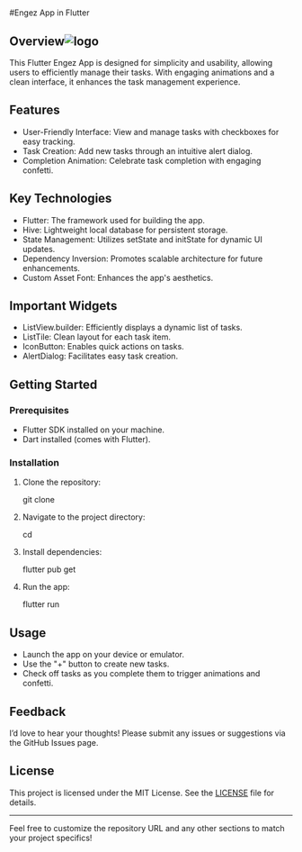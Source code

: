 # 
#Engez App in Flutter

## Overview![logo](https://github.com/user-attachments/assets/f7dd6d0f-3245-44ec-af69-f9d68ffd20b5)

This Flutter Engez App is designed for simplicity and usability, allowing users to efficiently manage their tasks. With engaging animations and a clean interface, it enhances the task management experience.

## Features
- User-Friendly Interface: View and manage tasks with checkboxes for easy tracking.
- Task Creation: Add new tasks through an intuitive alert dialog.
- Completion Animation: Celebrate task completion with engaging confetti.

## Key Technologies
- Flutter: The framework used for building the app.
- Hive: Lightweight local database for persistent storage.
- State Management: Utilizes setState and initState for dynamic UI updates.
- Dependency Inversion: Promotes scalable architecture for future enhancements.
- Custom Asset Font: Enhances the app's aesthetics.

## Important Widgets
- ListView.builder: Efficiently displays a dynamic list of tasks.
- ListTile: Clean layout for each task item.
- IconButton: Enables quick actions on tasks.
- AlertDialog: Facilitates easy task creation.

## Getting Started

### Prerequisites
- Flutter SDK installed on your machine.
- Dart installed (comes with Flutter).

### Installation
1. Clone the repository:
  
   git clone <repository-url>
   
2. Navigate to the project directory:
  
   cd <project-directory>
   
3. Install dependencies:
  
   flutter pub get
   
4. Run the app:
  
   flutter run
   
## Usage
- Launch the app on your device or emulator.
- Use the "+" button to create new tasks.
- Check off tasks as you complete them to trigger animations and confetti.

## Feedback
I’d love to hear your thoughts! Please submit any issues or suggestions via the GitHub Issues page.

## License
This project is licensed under the MIT License. See the [LICENSE](LICENSE) file for details.

---

Feel free to customize the repository URL and any other sections to match your project specifics!
